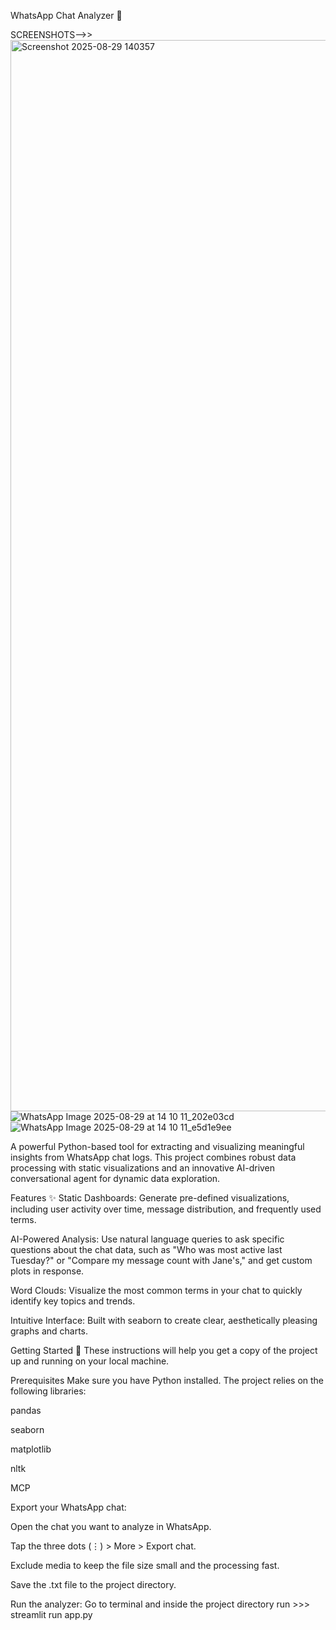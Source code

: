 WhatsApp Chat Analyzer 📱

SCREENSHOTS-->>
<img width="2862" height="1714" alt="Screenshot 2025-08-29 140357" src="https://github.com/user-attachments/assets/9a7fd0d9-f165-4680-8ce8-6c47e7db85d9" />
![WhatsApp Image 2025-08-29 at 14 10 11_202e03cd](https://github.com/user-attachments/assets/165ae1cd-71ee-4220-8f43-088622c58139)
![WhatsApp Image 2025-08-29 at 14 10 11_e5d1e9ee](https://github.com/user-attachments/assets/af280ab4-75ef-45eb-989d-ae2a8b7d2249)



A powerful Python-based tool for extracting and visualizing meaningful insights from WhatsApp chat logs. This project combines robust data processing with static visualizations and an innovative AI-driven conversational agent for dynamic data exploration.

Features ✨
Static Dashboards: Generate pre-defined visualizations, including user activity over time, message distribution, and frequently used terms.

AI-Powered Analysis: Use natural language queries to ask specific questions about the chat data, such as "Who was most active last Tuesday?" or "Compare my message count with Jane's," and get custom plots in response.

Word Clouds: Visualize the most common terms in your chat to quickly identify key topics and trends.

Intuitive Interface: Built with seaborn to create clear, aesthetically pleasing graphs and charts.

Getting Started 🚀
These instructions will help you get a copy of the project up and running on your local machine.

Prerequisites
Make sure you have Python installed. The project relies on the following libraries:

pandas

seaborn

matplotlib

nltk

MCP

Export your WhatsApp chat:

Open the chat you want to analyze in WhatsApp.

Tap the three dots (⋮) > More > Export chat.

Exclude media to keep the file size small and the processing fast.

Save the .txt file to the project directory.

Run the analyzer:
Go to terminal and inside the project directory run >>> streamlit run app.py

